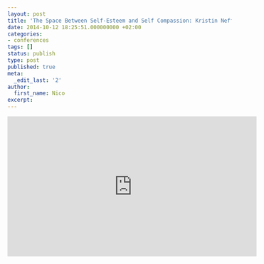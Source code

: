 ```yaml
---
layout: post
title: 'The Space Between Self-Esteem and Self Compassion: Kristin Neff at TEDxCentennialParkWomen'
date: 2014-10-12 18:25:51.000000000 +02:00
categories:
- conferences
tags: []
status: publish
type: post
published: true
meta:
  _edit_last: '2'
author:
  first_name: Nico
excerpt:
---
```


<!--
<p><iframe src="https://tedxtalks.ted.com/video/The-Space-Between-Self-Esteem-a/player?layout=&amp;read_more=1" width="616" height="433" frameborder="0" scrolling="no"></iframe></p>
 -->

<p><iframe width="560" height="315" src="https://www.youtube.com/embed/IvtZBUSplr4" frameborder="0" allow="autoplay; encrypted-media" allowfullscreen></iframe></p>